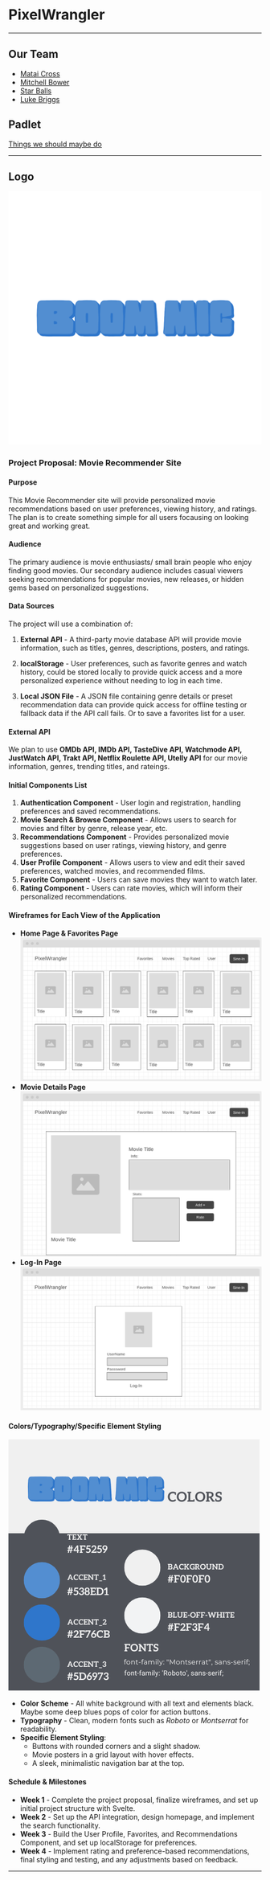 # PixelWrangler
---
## Our Team
- [Matai Cross](https://github.com/GMCRM)
- [Mitchell Bower](https://github.com/mbower00)
- [Star Balls](https://github.com/starb520)
- [Luke Briggs](https://github.com/uplandwave)

## Padlet 
[Things we should maybe do](https://padlet.com/dasagi1467/pixel-wrangler-qm7c8xmzm2zpgymn)

---
## Logo
![Logo](./public/Pictures/boom.png)

### **Project Proposal: Movie Recommender Site**

#### **Purpose**
This Movie Recommender site will provide personalized movie recommendations based on user preferences, viewing history, and ratings. The plan is to create something simple for all users focausing on looking great and working great.

#### **Audience**
The primary audience is movie enthusiasts/ small brain people who enjoy finding good movies. Our secondary audience includes casual viewers seeking recommendations for popular movies, new releases, or hidden gems based on personalized suggestions.

#### **Data Sources**
The project will use a combination of:
1. **External API** - A third-party movie database API will provide movie information, such as titles, genres, descriptions, posters, and ratings.

2. **localStorage** - User preferences, such as favorite genres and watch history, could be stored locally to provide quick access and a more personalized experience without needing to log in each time.

3. **Local JSON File** - A JSON file containing genre details or preset recommendation data can provide quick access for offline testing or fallback data if the API call fails. Or to save a favorites list for a user. 

#### **External API**
We plan to use **OMDb API, IMDb API, TasteDive API, Watchmode API, JustWatch API, Trakt API, Netflix Roulette API, Utelly API** for our movie information, genres, trending titles, and rateings.

#### **Initial Components List**
1. **Authentication Component** - User login and registration, handling preferences and saved recommendations.
2. **Movie Search & Browse Component** - Allows users to search for movies and filter by genre, release year, etc.
3. **Recommendations Component** - Provides personalized movie suggestions based on user ratings, viewing history, and genre preferences.
4. **User Profile Component** - Allows users to view and edit their saved preferences, watched movies, and recommended films.
5. **Favorite Component** - Users can save movies they want to watch later.
6. **Rating Component** - Users can rate movies, which will inform their personalized recommendations.

#### **Wireframes for Each View of the Application**
- **Home Page & Favorites Page**
![Home](./Public/Pictures/Home.png)
- **Movie Details Page**
![Info](./Public/Pictures/Info.png)
- **Log-In Page**
![login](./Public/Pictures/LogIn.png)

#### **Colors/Typography/Specific Element Styling**
![styleSheet](./public/Pictures/2.png)
- **Color Scheme** - All white background with all text and elements black. Maybe some deep blues pops of color for action buttons.
- **Typography** - Clean, modern fonts such as *Roboto* or *Montserrat* for readability.
- **Specific Element Styling**:
  - Buttons with rounded corners and a slight shadow.
  - Movie posters in a grid layout with hover effects.
  - A sleek, minimalistic navigation bar at the top.

#### **Schedule & Milestones**
- **Week 1** - Complete the project proposal, finalize wireframes, and set up initial project structure with Svelte.
- **Week 2** - Set up the API integration, design homepage, and implement the search functionality.
- **Week 3** - Build the User Profile, Favorites, and Recommendations Component, and set up localStorage for preferences.
- **Week 4** - Implement rating and preference-based recommendations, final styling and testing, and any adjustments based on feedback.

---

